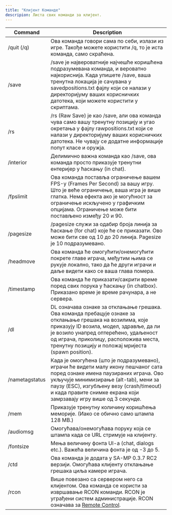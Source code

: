 ```yaml
---
title: "Клијент Команде"
descripion: Листа свих команди за клијент.
---
```


| Command        | Description                                                                                                                                                                                                                                                                                                                   |
| -------------- | ----------------------------------------------------------------------------------------------------------------------------------------------------------------------------------------------------------------------------------------------------------------------------------------------------------------------------- |
| /quit (/q)     | Ова команда говори сама по себи, излази из игре. Такође можете користити /q, то је иста команда, само скраћена.                                                                                                                                                                                                      		 |
| /save          | /save је највероватније најчешће коришћена подразумевана команда, и вероватно најкориснија. Када упишете /save, ваша тренутна локација је сачувана у savedpositions.txt фајлу који се налази у директоријуму ваших корисничких датотека, који можете користити у скриптама.                                          		 |
| /rs            | /rs (Raw Save) је као /save, али ова команда чува само вашу тренутну позицију и угао окретања у фајлу rawpositions.txt који се налази у директоријуму ваших корисничких датотека. Не чувају се додатне информације попут класе и оружја.                                                                             		 |
| /interior      | Делимично важна команда као /save, ова команда просто приказује тренутни ентеријер у ћаскању (in chat).                                                                                                                                                                                                              		 |
| /fpslimit      | Ова команда поставља ограничење вашем FPS-у (Frames Per Second) за вашу игру. Што је веће ограничење, ваша игра је више глатка. Нема ефекта ако је могућност за ограничење искључено у графичким опцијама. Ограничење може бити постављено између 20 и 90.                                                           		 |
| /pagesize      | /pagesize служи за одабир броја линија за ћаскање (for chat) које ће се приказати. Ово може бити све од 10 до 20 линија. Pagesize је 10 подразумевано.                                                                                                                                                                   	 |
| /headmove      | Ова команда ће омогућити/онемогућити покрете главе играча, међутим њима се рукује локално, тако да ће други играчи и даље видети како се ваша глава помера.                                                                                                                                                          		 |
| /timestamp     | Ова команда ће приказати/сакрити време поред свих порука у ћаскању (in chatbox). Приказано време је време рачунара, а не сервера.                                                                                                                                                                                    		 |
| /dl            | DL означава ознаке за отклањање грешака. Ова команда пребацује ознаке за отклањање грешака на возилима, које приказују ID возила, модел, здравље, да ли је возило унапред оптерећено, удаљеност од играча, приколицу, расположива места, тренутну позицију и положај мријеста (spawn position).                      		 |
| /nametagstatus | Када је омогућена (што је подразумевано), играчи ће видети малу икону пешчаног сата поред ознаке имена паузираних играча. Ово укључује минимизирање (alt-tab), мени за паузу (ESC), изгубљену везу (crash/timeout) и када правите снимке екрана који замрзавају игру више од 3 секунде. |
| /mem           | Приказује тренутну количину коришћења меморије. (Иако се обично само штампа 128 MB.)                                                                                                                                                                                                                                 		 |
| /audiomsg      | Омогућава/онемогућава поруку која се штампа када се URL стримује на клијенту.                                                                                                                                                                                                                                                 |
| /fontsize      | Мења величину фонта UI-a (chat, dialogs etc.). Важећа величина фонта је од -3 до 5.                                                                                                                                                                                                                                           |
| /ctd           | Ова команда је додата у SA-MP 0.3.7 RC2 верзији. Омогућава клијенту отклањање грешака циља камере играча.                                                                                                                                                                                                                     |
| /rcon          | Више повезано са сервером него са клијентом. Ова команда се користи за извршавање RCON команди. RCON је уграђени систем администрације. RCON означава за [Remote Control](../server/ControllingServer#using-rcon).                                                                                                            |
